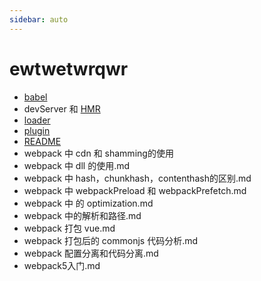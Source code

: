 ```yaml
---
sidebar: auto
---
```

# ewtwetwrqwr

* [babel](webpack/babel)
* devServer 和 [HMR](webpack/HMR)
* [loader](webpack/loader)
* [plugin](webpack/plugin)
* [README](webpack/README)
* webpack 中 cdn 和 shamming的使用
* webpack 中 dll 的使用.md
* webpack 中 hash，chunkhash，contenthash的区别.md
* webpack 中 webpackPreload 和 webpackPrefetch.md
* webpack 中 的 optimization.md
* webpack 中的解析和路径.md
* webpack 打包 vue.md
* webpack 打包后的 commonjs 代码分析.md
* webpack 配置分离和代码分离.md
* webpack5入门.md